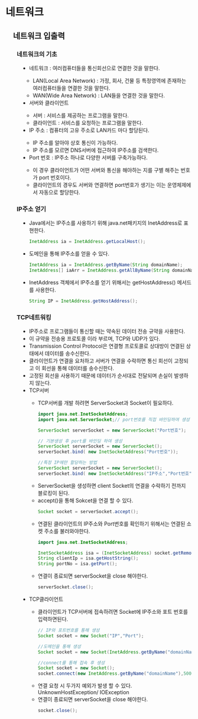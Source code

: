 # 네트워크
<div style="margin-left: 20px;">
<h2> 네트워크 입출력</h2>

<div style="margin-left: 10px;">
<h3> 네트워크의 기초</h3>
<div style="margin-left: 10px;">
<ul>
<li> 네트워크 : 여러컴퓨터들을 통신회선으로 연결한 것을 말한다.</li>
<ul style="padding-left: 10px">
<li> LAN(Local Area Network) : 가정, 회사, 건물 등 특정영역에 존재하는 여러컴퓨터들을 연결한 것을 말한다.</li>
<li> WAN(Wide Area Network) : LAN들을 연결한 것을 말한다.</li>
</ul>
<li> 서버와 클라이언트 </li>
<ul style="padding-left: 10px">
<li> 서버 : 서비스를 제공하는 프로그램을 말한다.</li>
<li> 클라이언트 : 서비스를 요청하는 프로그램을 말한다.</li>
</ul>
<li> IP 주소 : 컴퓨터의 고유 주소로 LAN카드 마다 할당된다.</li>
<ul style="padding-left: 10px">
<li> IP 주소를 알아야 상호 통신이 가능하다.</li>
<li> IP 주소를 모르면 DNS서버에 접근하여 IP주소를 검색한다.</li>
</ul>
<li>Port 번호 : IP주소 하나로 다양한 서버를 구축가능하다.</li>
<ul style="padding-left: 10px">
<li> 이 경우 클라이언트가 어떤 서버와 통신을 해야하는 지를 구별 해주는 번호가 port 번호이다.</li>
<li> 클라이언트의 경우도 서버와 연결하면 port번호가 생기는 이는 운영체제에서 자동으로 할당한다.</li>
</ul>
</ul>
</div>

<h3> IP주소 얻기</h3>
<div style="margin-left: 10px;">
<ul>
<li> Java에서는 IP주소를 사용하기 위해 java.net패키지의 InetAddress로 표현한다.</li>

```java
InetAddress ia = InetAddress.getLocalHost();
```
<li> 도메인을 통해 IP주소를 얻을 수 있다. </li>

```java
InetAddress ia = InetAddress.getByName(String domainName);
InetAddress[] iaArr = InetAddress.getAllByName(String domainName);
```

<li> InetAddress 객체에서 IP주소를 얻기 위해서는 getHostAddress() 메서드를 사용한다. </li>

```java
String IP = InetAddress.getHostAddress();
```
</ul>
</div>

<h3> TCP네트워킹</h3>
<div style="margin-left: 10px;">
<ul>
<li> IP주소로 프로그램들이 통신할 때는 약속된 데이터 전송 규약을 사용한다.</li>
<li> 이 규약을 전송용 프로토콜 이라 부르며, TCP와 UDP가 있다.</li>
<li> Transmission Control Protocol은 연결형 프로토콜로 상대방이 연결된 상태에서 데이터를 송수신한다.</li>
<li> 클라이언트가 연결을 요처하고 서버가 연결을 수락하면 통신 회선이 고정되고 이 회선을 통해 데이터를 송수신한다.</li>
<li> 고정된 회선을 사용하기 때문에 데이터가 순서대로 전달되며 손실이 발생하지 않는다.</li>
<li> TCP서버</li>
<ul>
<li> TCP서버를 개발 하려면 ServerSocket과 Socket이 필요하다. </li>

```java
import java.net.InetSocketAddress;
import java.net.ServerSocket;// port번호를 직접 바인딩하여 생성

ServerSocket serverSocket = new ServerSocket("Port번호");

// 기본생성 후 port를 바인딩 하여 생성
ServerSocket serverSocket = new ServerSocket();
serverSocket.bind( new InetSocketAddress("Port번호"));

//특정 IP에만 할당하는 방법
ServerSocket serverSocket = new ServerSocket();
serverSocket.bind( new InetSocketAddress("IP주소","Port번호"));
```
<li> ServerSocket을 생성하면 client Socket의 연결을 수락하기 전까지 블로킹이 된다.</li>
<li> accept()을 통해 Sokcet을 연결 할 수 있다.</li>

```java 
Socket socket = serverSocket.accept();
```
<li> 연결된 클라이언트의 IP주소와 Port번호를 확인하기 위해서는 연결된 소켓 주소를 불러와야한다.</li>

```java 
import java.net.InetSocketAddress;

InetSocketAddress isa = (InetSocketAddress) socket.getRemotSocketAddress();
String clientIp = isa.getHostString();
String portNo = isa.getPort();
```
<li> 연결이 종료되면 serverSocket을 close 해야한다.</li>

```java
serverSocket.close();
```
</ul>
<li> TCP클라이언트</li>
<ul>
<li> 클라이언트가 TCP서버에 접속하려면 Socket에 IP주소와 포트 번호를 입력하면된다. </li>

```java
// IP와 포트번호를 통해 생성
Socket socket = new Socket("IP","Port");

//도메인을 통해 생성
Socket socket = new Socket(InetAddress.getByName("domainName"),50001);

//connect를 통해 접속 후 생성
Socket socket = new Socket();
socket.connect(new InetAddress.getByName("domainName"),50001);

```
<li> 연결 요청 시 두가지 예외가 발생 할 수 있다. UnknownHostException/ IOException</li>

<li> 연결이 종료되면 serverSocket을 close 해야한다.</li>

```java
socket.close(); 
```
</ul>
</ul>
</div>

</div>
</div>
